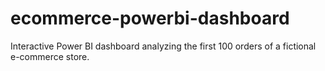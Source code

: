 # ecommerce-powerbi-dashboard
Interactive Power BI dashboard analyzing the first 100 orders of a fictional e-commerce store.

